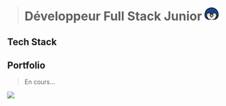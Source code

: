># Développeur Full Stack Junior ![Cover](https://github.com/BVCoca/BVCoca/blob/main/img/penguin.png)
<link
  rel="stylesheet"
  href="https://cdn.jsdelivr.net/gh/dheereshagrwal/colored-icons@1.7.3/src/app/ci.min.css"
/>

## Tech Stack 
<i class="ci ci-nuxtjs ci-5x"></i>


## Portfolio
> En cours...

<picture>
  <source
    srcset="https://github-readme-stats.vercel.app/api?username=bvcoca&show_icons=true&theme=dark"
    media="(prefers-color-scheme: dark)"
  />
  <img src="https://github-readme-stats.vercel.app/api?username=bvcoca&show_icons=true" />
</picture>

<!--
**BVCoca/BVCoca** is a ✨ _special_ ✨ repository because its `README.md` (this file) appears on your GitHub profile.

Here are some ideas to get you started:

- 🔭 I’m currently working on ...
- 🌱 I’m currently learning ...
- 👯 I’m looking to collaborate on ...
- 🤔 I’m looking for help with ...
- 💬 Ask me about ...
- 📫 How to reach me: ...
- 😄 Pronouns: ...
- ⚡ Fun fact: ...
-->
